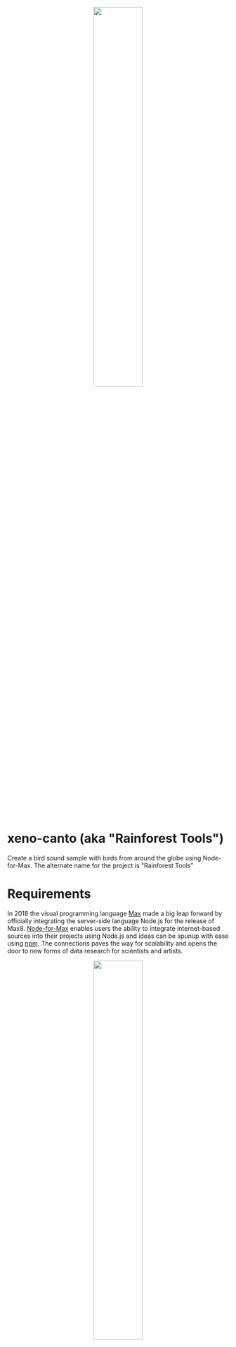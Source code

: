 <p align="center">
  <img width="47%" height="47%" src="https://i.ibb.co/7JYvGQ5/n4m-supplemental.png"/>  
</p>

# xeno-canto (aka "Rainforest Tools")
Create a bird sound sample with birds from around the globe using Node-for-Max. The alternate name for the project is "Rainforest Tools"

# Requirements
In 2018 the visual programming language [Max](http://www.cycling74.com) made a big leap forward by officially integrating the server-side language Node.js for the release of Max8. [Node-for-Max](https://cycling74.com/articles/node-for-max-intro-%E2%80%93-let%E2%80%99s-get-started) enables users the ability to integrate internet-based sources into their projects using Node.js and ideas can be spunup with ease using [npm](https://www.npmjs.com/). The connections paves the way for scalability and opens the door to new forms of data research for scientists and artists.

<p align="center">
  <img width="47%" height="47%" src="https://i.ibb.co/4fVj2Sd/xenocanto-01.gif"/>  
</p>

For this post I wanted to create a Node-for-Max project focused on extracting audio from the web using an API to create a sampler. And I thought it would be cool to create a global bird composition machine, but before I get to that level, I needed to build the tools first. Plus, bird sounds are fun! 

<iframe width="560" height="315" src="https://www.youtube.com/embed/Ns-oIcAbu-M" frameborder="0" allow="accelerometer; autoplay; encrypted-media; gyroscope; picture-in-picture" allowfullscreen></iframe>

The project can be found [here](https://github.com/cskonopka/n4m-supplemental/tree/master/xeno-canto).

# Requirements

- [Max8](https://cycling74.com/products/max-features)
- [Node-for-Max](https://youtu.be/qSZH6fjOcXE)
- [shelljs](https://www.npmjs.com/package/shelljs)
- [FFmpeg](https://github.com/adaptlearning/adapt_authoring/wiki/Installing-FFmpeg)

# Research Between the Feathers

I started by searching for “free bird sound apis” using Google and found [xeno-canto](https://www.xeno-canto.org/), a website for “sharing bird sounds from around the world”.

<p align="center">
  <img width="47%" height="47%" src="https://i.ibb.co/2Y03GjV/xenocanto-01.png"/>  
</p>

The main page provides a demo with an audio playback and a download button. Download any bird sound by clicking the associated button, but instead of using this method, I wanted to find the source URL to see if I could automate the download process. Instead of downloading the file, right-click and select “Copy Link Address”.

<p align="center">
  <img width="47%" height="47%" src="https://i.ibb.co/80WrHvb/xenocanto-02-copy.png"/>  
</p>

For this post I will be using the download URL based on the demo example from the [xeno-canto API](https://www.xeno-canto.org/explore/api) page, but the download URL will look something like the address below. Open a new tab in the web browser, paste the download URL into the hyperlink bar, and press enter. 

```
https://www.xeno-canto.org/sounds/uploaded/ZWAQHOJFLZ/XC477551-190503-Troglodyte%20mignon@Sacharewo.mp3
```

 A <video> tag will appear with the bird sound available for playback. 

![image](https://i.ibb.co/cxfT8b2/Screen-Shot-2020-01-28-at-10-29-14-PM.png)

There is also an option for downloading the sample when the vertically stacked dots is clicked, but this isn’t exactly what I’m looking for. 

![](https://i.ibb.co/XJHZjhw/Screen-Shot-2020-01-28-at-10-34-15-PM.png)

Navigate to xeno-canto's [API](https://www.xeno-canto.org/article/153) page and find the *Recording Object* section.  

<p align="center">
  <img width="100%" height="100%" src="https://i.ibb.co/99SJgVR/xenocanto-05.png"/>  
</p>

At first glance the download URL is not available using the xeno-canto API. Look at the JSON object, look at the *.mp3* URL from the previous section and then examine the design of the URL. Using the two pieces specified we will craft a downloadable URL from the *Recording Object*. 

- *file-name*
- *med* string within the *sono* object

<p align="center">
  <img width="74%" height="74%" src="https://i.ibb.co/jhVp6Vq/xenocanto-05markup.png"/>  
</p>

Now, we understand the process of how to create a download URL using the JSON response, the next step is to create a program that automates the creation process.



# Find the birds

<p align="center">
  <img width="47%" height="47%" src="https://i.ibb.co/ZftXfWf/xenocanto-02.gif"/>  
</p>  

Create a new *.js* file named *xeno-canto.js* and add the libraries listed below. 

```javascript
const Max = require("max-api");
const https = require('https');
const shell = require('shelljs'); // unix shell commands
```

- *[max-api](https://www.npmjs.com/package/max-api)* enables bi-directional communication between Node and Max. 
- *[https](https://nodejs.org/api/https.html)* creates a HTTP connection over TLS/SSL.
- *[shelljs](https://www.npmjs.com/package/shelljs)* implements Unix shell commands using Node

Add a callback function with the message *xc* using *[addHandler](https://docs.cycling74.com/nodeformax/api/module-max-api.html#.addHandler)* and accept string arguments. The function is used to create a GET request and ingests a *country* and a *page* number from Max, adding it to the API URL.

```javascript
// Send a GET Request to xeno-canto API
Max.addHandler("xc", (...string) => {
   	// GET request here
});
```

Create two variables for capturing the two incoming strings.

```javascript
let country = string[0];
let pagenum = string[1];
```

Use the *url* variable to create a new API URL using the *country* and *pagenum* strings.

```javascript
// xeno-canto api
let url = "https://www.xeno-canto.org/api/2/recordings?query=cnt:" + country + "&page=" + pagenum;
```

Add a GET request and pass the xeno-canto API URL.

```javascript
https.get(url, res => {
	// JSON Response ...     
});
```

Within the GET request add a *body* variable and append the API JSON response to the variable.

```javascript
let body = "";
res.on("data", data => {
  body += data;
});
```

When the response ends, parse the incoming JSON body. Create a loop based on the number of recordings and iterate. Using data from each recording object, we want to create a properly encoded URL using the *file-name* key and the *sono* object *med* key from each recording object. 

```javascript
res.on("end", () => {
  body = JSON.parse(body);
  for (i = 0; i < body.recordings.length; i++) {
    // Parse individual Recording Object JSON responses
  }
});
```

Access the *file-name* of the recording object. The .mp3 filename is the second half of the new URL.

``` javascript 
var filename = body.recordings[i]["file-name"];
// XC477551-190503-Troglodyte mignon@Sacharewo.mp3

```

Access the *sono* object *med* value.

```javascript
var sonogram = body.recordings[i].sono["med"];
// "//www.xeno-canto.org/sounds/uploaded/ZWAQHOJFLZ/ffts/XC477551-med.png"

```

Split the *sonogram* string into two strings by splitting it at *ffts/*. 

```javascript
var separator = "ffts/";
var sonomed = sonogram.split(separator);
// "//www.xeno-canto.org/sounds/uploaded/ZWAQHOJFLZ/" "ffts/XC477551-med.png"

```

Combine the first string from *sonomed* and the *filename* together to create a new download URL.

```javascript
var combinePieces = sonomed[0] + filename;
// "//www.xeno-canto.org/sounds/uploaded/ZWAQHOJFLZ/" + "XC477551-190503-Troglodyte mignon@Sacharewo.mp3"

```

Properly encode the url by converting the *white spaces* with *%20*. 

```javascript
var encodedURL = "https:" + combinePieces.replace(/\s+/g, '%20');
// "https://www.xeno-canto.org/sounds/uploaded/ZWAQHOJFLZ/XC477551-190503-Troglodyte%20mignon@Sacharewo.mp3"

```

Send the *encodedURL* to Max using *Max.outlet*. 

```javascript
Max.outlet(encodedURL);

```

The results populate the [jit.cellblock] object in Max like a spreadsheet where the user can select sound based on the searched country. The Max patch we will examine shortly curates search results and enables the user to download bird sounds. When selected, it passes the URL to Node and downloaded to a local directory using FFmpeg. Before getting to the GUI, let’s create another callback function for receiving the selected URL. Trust me, it is worth the wait. 

![](https://media.giphy.com/media/uLMxqxVvVtuVO/giphy.gif)

# Downloading the birds

We want to receive a user-selected bird sound URL from Max and download the file using FFmpeg so we can use it as an audio source in Max. To do this, let’s create another callback function using *[addHandler](https://docs.cycling74.com/nodeformax/api/module-max-api.html#.addHandler)* with the message *download*. 

```javascript
Max.addHandler("download", (urlFromMax) => { 
	// code added here ...
  // FFmpeg here...
});

```

The incoming URL will be a .mp3 file, but we want to convert the file to a .wav file. Start by removing the *.mp3* from the incoming URL.

```javascript
// https://www.xeno-canto.org/sounds/uploaded/ZWAQHOJFLZ/XC477551-190503-Troglodyte%20mignon@Sacharewo.mp3
var separator = ".MP3" && ".mp3";
var splitAudioLink = urlFromMax.split(separator);

```

Create a new variable named *createWavFile* for the *.wav* file and add the extension*.wav* to the download URL.

```javascript
var createWavFile = splitAudioLink[0] + ".wav";
// https://www.xeno-canto.org/sounds/uploaded/ZWAQHOJFLZ/XC477551-190503-Troglodyte%20mignon@Sacharewo.wav

```

Split the *createWavFile* string into two strings at *uploaded/* to remove the first part of the string.

```javascript
var separator2 = "uploaded/";
var splitURL = createWavFile.split(separator2);
// "https://www.xeno-canto.org/sounds/uploaded/" "ZWAQHOJFLZ/XC477551-190503-Troglodyte%20mignon@Sacharewo.wav"

```

Split the second string from *splitURL* at "*/*".

```javascript
var separator3 = "/";
var outputFilename = splitURL[1].split(separator3);
// "ZWAQHOJFLZ/" "XC477551-190503-Troglodyte%20mignon@Sacharewo.wav"

```

Add the filename to the *ffmpegOutput* variable. 

```javascript
var ffmpegOutput = outputFilename[1];
// "XC477551-190503-Troglodyte%20mignon@Sacharewo.wav"

```

The output filename is ready, next create a *setTimeout* function to pause for two seconds.  

```javascript
setTimeout(function () {
  // ... ffmpeg script here
}, 2000);

```

Inside of the function create a UNIX command to download the audio file URL and save it to a local directory using FFmpeg.

```javascript
var ffmpegScript = '/usr/local/bin/ffmpeg -i "' + urlFromMax + '" ' + ffmpegOutput;

```

Use *shelljs* to run the command. 

```javascript
if (shell.exec(ffmpegScript).code !== 0) {
	shell.echo('failed');
}

```

Once the download completes the *fin* message will be sent to Max via *Max.outlet*.

```javascript
Max.outlet("fin");

```

The *fin* message triggers the *folder* object, updating the contents of the *playlist~* object. 

# Listening to the rainforest

Inside the repository, find and open *xeno-canto.maxpat* using Max8. 

![](https://i.ibb.co/RyV5qvb/Screen-Shot-2020-01-30-at-1-15-56-AM.png)

Install the *[shelljs](https://www.npmjs.com/package/shelljs)* library.

![](https://i.ibb.co/hW6yfvM/Screen-Shot-2020-01-29-at-3-52-17-AM.png)

After the installation, start the Node script.

![](https://i.ibb.co/zm7jGP7/Screen-Shot-2020-01-29-at-3-52-36-AM.png)

Drop and drag the *xeno-canto* repository folder into the *dropfile* object to define the destination folder.

![](https://i.ibb.co/nfzwYZS/Screen-Shot-2020-01-30-at-1-06-42-AM.png)

Select a *country* to search.

![](https://i.ibb.co/vZcb1YM/Screen-Shot-2020-01-29-at-3-53-13-AM.png)

Click a URL to download. It will take a moment for the file to download. 

![](https://i.ibb.co/VwtCDRY/Screen-Shot-2020-01-29-at-3-57-59-AM.png)

After the process is complete, the *fin* trigger created in the previous section refreshes the *playlist~* object.

![](https://i.ibb.co/7XHBybF/Screen-Shot-2020-01-30-at-1-12-05-AM.png)

Press play and create a rainforest in the room.

![](https://i.giphy.com/media/dtzBR6aPqkrTy/giphy.webp)

Create your own rainforest compositions, study the harmonic patterns of regional birds or lay in a hammock scrolling the wilderness, the fun is up to you! 

[Github](http://www.github.com/cskonopka/xeno-canto)
